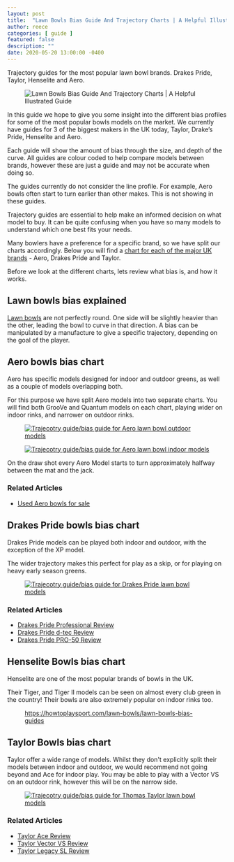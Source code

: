 ```yaml
---
layout: post
title:  "Lawn Bowls Bias Guide And Trajectory Charts | A Helpful Illustrated Guide"
author: reece
categories: [ guide ]
featured: false
description: ""
date: 2020-05-20 13:00:00 -0400
---
```

    

<!-- wp:paragraph -->
<p xmlns="http://www.w3.org/1999/xhtml">Trajectory guides for the most popular lawn bowl brands. Drakes Pride, Taylor, Henselite and Aero.</p>
<!-- /wp:paragraph -->

<!-- wp:image {"id":288,"sizeSlug":"full","linkDestination":"none"} -->
<figure class="wp-block-image size-full"><img src="/img/posts/lawn-bowls-trajectory-guide.jpg" alt="Lawn Bowls Bias Guide And Trajectory Charts | A Helpful Illustrated Guide" class="wp-image-288"/></figure>
<!-- /wp:image -->

<!-- wp:paragraph -->
<p>In this guide we hope to give you some insight into the different bias profiles for some of the most popular bowls models on the market. We currently have guides for 3 of the biggest makers in the UK today, Taylor, Drake’s Pride, Henselite and Aero.</p>
<!-- /wp:paragraph -->

<!-- wp:paragraph -->
<p>Each guide will show the amount of bias through the size, and depth of the curve. All guides are colour coded to help compare models between brands, however these are just a guide and may not be accurate when doing so.</p>
<!-- /wp:paragraph -->

<!-- wp:paragraph -->
<p>The guides currently do not consider the line profile. For example, Aero bowls often start to turn earlier than other makes. This is not showing in these guides.</p>
<!-- /wp:paragraph -->

<!-- wp:paragraph -->
<p>Trajectory guides are essential to help make an informed decision on what model to buy. It can be quite confusing when you have so many models to understand which one best fits your needs.</p>
<!-- /wp:paragraph -->

<!-- wp:paragraph -->
<p>Many bowlers have a preference for a specific brand, so we have split our charts accordingly. Below you will find a <a href="https://www.jackhighbowls.com/help/lawn-bowls-size-charts/">chart for each of the major UK brands</a> - Aero, Drakes Pride and Taylor.</p>
<!-- /wp:paragraph -->

<!-- wp:paragraph -->
<p>Before we look at the different charts, lets review what bias is, and how it works.</p>
<!-- /wp:paragraph -->

<!-- wp:heading -->
<h2><a href="#lawn-bowls-bias-explained"></a>Lawn bowls bias explained</h2>
<!-- /wp:heading -->

<!-- wp:paragraph -->
<p><a href="https://www.jackhighbowls.com/help/how-lawn-bowls-are-made/">Lawn bowls</a> are not perfectly round. One side will be slightly heavier than the other, leading the bowl to curve in that direction. A bias can be manipulated by a manufacture to give a specific trajectory, depending on the goal of the player.</p>
<!-- /wp:paragraph -->

<!-- wp:heading -->
<h2><a href="#aero-bowls-bias-chart"></a>Aero bowls bias chart</h2>
<!-- /wp:heading -->

<!-- wp:paragraph -->
<p>Aero has specific models designed for indoor and outdoor greens, as well as a couple of models overlapping both.</p>
<!-- /wp:paragraph -->

<!-- wp:paragraph -->
<p>For this purpose we have split Aero models into two separate charts. You will find both GrooVe and Quantum models on each chart, playing wider on indoor rinks, and narrower on outdoor rinks.</p>
<!-- /wp:paragraph -->

<!-- wp:image {"linkDestination":"custom"} -->
<figure class="wp-block-image"><a href="#" target="_blank" rel="noreferrer noopener"><img src="/img/posts/aero-outdoor-uk-trajectory-guide-2020.png" alt="Trajecotry guide/bias guide for Aero lawn bowl outdoor models"/></a></figure>
<!-- /wp:image -->

<!-- wp:image {"linkDestination":"custom"} -->
<figure class="wp-block-image"><a href="#" target="_blank" rel="noreferrer noopener"><img src="/img/posts/aero-indoor-uk-trajectory-guide-2020.png" alt="Trajecotry guide/bias guide for Aero lawn bowl indoor models"/></a></figure>
<!-- /wp:image -->

<!-- wp:paragraph -->
<p>On the draw shot every Aero Model starts to turn approximately halfway between the mat and the jack.</p>
<!-- /wp:paragraph -->

<!-- wp:heading {"level":3} -->
<h3><a href="#related-articles"></a>Related Articles</h3>
<!-- /wp:heading -->

<!-- wp:list -->
<ul><!-- wp:list-item -->
<li><a href="#">Used Aero bowls for sale</a></li>
<!-- /wp:list-item --></ul>
<!-- /wp:list -->

<!-- wp:heading -->
<h2><a href="#drakes-pride-bowls-bias-chart"></a>Drakes Pride bowls bias chart</h2>
<!-- /wp:heading -->

<!-- wp:paragraph -->
<p>Drakes Pride models can be played both indoor and outdoor, with the exception of the XP model.</p>
<!-- /wp:paragraph -->

<!-- wp:paragraph -->
<p>The wider trajectory makes this perfect for play as a skip, or for playing on heavy early season greens.</p>
<!-- /wp:paragraph -->

<!-- wp:image {"linkDestination":"custom"} -->
<figure class="wp-block-image"><a href="#" target="_blank" rel="noreferrer noopener"><img src="/img/posts/drakes-pride-trajectory-guide-2020.png" alt="Trajecotry guide/bias guide for Drakes Pride lawn bowl models"/></a></figure>
<!-- /wp:image -->

<!-- wp:heading {"level":3} -->
<h3><a href="#related-articles-1"></a>Related Articles</h3>
<!-- /wp:heading -->

<!-- wp:list -->
<ul><!-- wp:list-item -->
<li><a href="#">Drakes Pride Professional Review</a></li>
<!-- /wp:list-item -->

<!-- wp:list-item -->
<li><a href="#">Drakes Pride d-tec Review</a></li>
<!-- /wp:list-item -->

<!-- wp:list-item -->
<li><a href="#">Drakes Pride PRO-50 Review</a></li>
<!-- /wp:list-item --></ul>
<!-- /wp:list -->

<!-- wp:block {"ref":1320} /-->

<!-- wp:heading -->
<h2>Henselite Bowls bias chart</h2>
<!-- /wp:heading -->

<!-- wp:paragraph -->
<p>Henselite are one of the most popular brands of bowls in the UK.</p>
<!-- /wp:paragraph -->

<!-- wp:paragraph -->
<p>Their Tiger, and Tiger II models can be seen on almost every club green in the country! Their bowls are also extremely popular on indoor rinks too.</p>
<!-- /wp:paragraph -->

<!-- wp:paragraph -->
<p><a href="#taylor-bowls-bias-chart"></a></p>
<!-- /wp:paragraph -->

<!-- wp:image {"id":1687,"sizeSlug":"large","linkDestination":"none"} -->
<figure class="wp-block-image size-large"><img src="/img/posts/henselite-bowls-trajectory-guide-1024x788.jpg" alt="" class="wp-image-1687"/><figcaption class="wp-element-caption"><a href="https://howtoplaysport.com/lawn-bowls/lawn-bowls-bias-guides">https://howtoplaysport.com/lawn-bowls/lawn-bowls-bias-guides</a></figcaption></figure>
<!-- /wp:image -->

<!-- wp:heading -->
<h2>Taylor Bowls bias chart</h2>
<!-- /wp:heading -->

<!-- wp:paragraph -->
<p>Taylor offer a wide range of models. Whilst they don't explicitly split their models between indoor and outdoor, we would recommend not going beyond and Ace for indoor play. You may be able to play with a Vector VS on an outdoor rink, however this will be on the narrow side.</p>
<!-- /wp:paragraph -->

<!-- wp:image {"linkDestination":"custom"} -->
<figure class="wp-block-image"><a href="#" target="_blank" rel="noreferrer noopener"><img src="/img/posts/thomas-taylor-trajectory-guide-2020.png" alt="Trajecotry guide/bias guide for Thomas Taylor lawn bowl models"/></a></figure>
<!-- /wp:image -->

<!-- wp:heading {"level":3} -->
<h3><a href="#related-articles-2"></a>Related Articles</h3>
<!-- /wp:heading -->

<!-- wp:list -->
<ul><!-- wp:list-item -->
<li><a href="#">Taylor Ace Review</a></li>
<!-- /wp:list-item -->

<!-- wp:list-item -->
<li><a href="#">Taylor Vector VS Review</a></li>
<!-- /wp:list-item -->

<!-- wp:list-item -->
<li><a href="#">Taylor Legacy SL Review</a></li>
<!-- /wp:list-item --></ul>
<!-- /wp:list -->
    